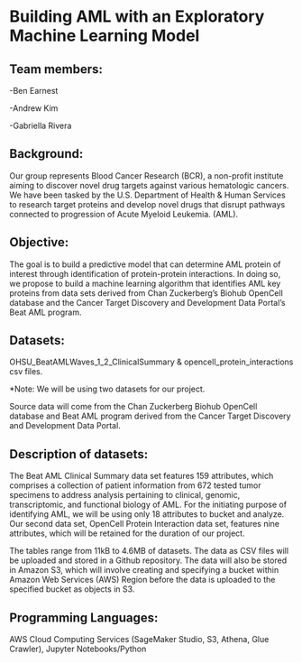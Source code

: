 # Building AML with an Exploratory Machine Learning Model

## Team members:

-Ben Earnest

-Andrew Kim

-Gabriella Rivera

## Background: 
Our group represents Blood Cancer Research (BCR), a non-profit institute aiming to discover novel drug targets against various hematologic cancers. We have been tasked by the U.S. Department of Health & Human Services to research target proteins and develop novel drugs that disrupt pathways connected to progression of Acute Myeloid Leukemia. (AML). 

## Objective:
The goal is to build a predictive model that can determine AML protein of interest through identification of protein-protein interactions. In doing so, we propose to build a machine learning algorithm that identifies AML key proteins from data sets derived from Chan Zuckerberg’s Biohub OpenCell database and the Cancer Target Discovery and Development Data Portal’s Beat AML program. 


## Datasets:
OHSU_BeatAMLWaves_1_2_ClinicalSummary & opencell_protein_interactions csv files. 

*Note: We will be using two datasets for our project.

Source data will come from the Chan Zuckerberg Biohub OpenCell database and Beat AML program derived from the Cancer Target Discovery and Development Data Portal.

## Description of datasets:
The Beat AML Clinical Summary data set features 159 attributes, which comprises a collection of patient information from 672 tested tumor specimens to address analysis pertaining to clinical, genomic, transcriptomic, and functional biology of AML. For the initiating purpose of identifying AML, we will be using only 18 attributes to bucket and analyze. Our second data set, OpenCell Protein Interaction data set, features nine attributes, which will be retained for the duration of our project.

The tables range from 11kB to 4.6MB of datasets. The data as CSV files will be uploaded and stored in a Github repository. The data will also be stored in Amazon S3, which will involve creating and specifying a bucket within Amazon Web Services (AWS) Region before the data is uploaded to the specified bucket as objects in S3.

## Programming Languages:
AWS Cloud Computing Services (SageMaker Studio, S3, Athena, Glue Crawler), Jupyter Notebooks/Python
